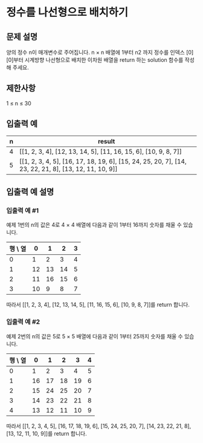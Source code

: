 # 정수를 나선형으로 배치하기


## 문제 설명
양의 정수 n이 매개변수로 주어집니다. n × n 배열에 1부터 n2 까지 정수를 인덱스 [0][0]부터 시계방향 나선형으로 배치한 이차원 배열을 return 하는 solution 함수를 작성해 주세요.

## 제한사항
1 ≤ n ≤ 30

## 입출력 예
|n|result|
|--|-|
|4|[[1, 2, 3, 4], [12, 13, 14, 5], [11, 16, 15, 6], [10, 9, 8, 7]]|
|5|[[1, 2, 3, 4, 5], [16, 17, 18, 19, 6], [15, 24, 25, 20, 7], [14, 23, 22, 21, 8], [13, 12, 11, 10, 9]]|

## 입출력 예 설명

### 입출력 예 #1
예제 1번의 n의 값은 4로 4 × 4 배열에 다음과 같이 1부터 16까지 숫자를 채울 수 있습니다.

|행 \ 열|0|1|2|3|
|-|-|-|-|-|
|0|1|2|3|4|
|1|12|13|14|5|
|2|11|16|15|6|
|3|10|9|8|7|

따라서 [[1, 2, 3, 4], [12, 13, 14, 5], [11, 16, 15, 6], [10, 9, 8, 7]]를 return 합니다.

### 입출력 예 #2
예제 2번의 n의 값은 5로 5 × 5 배열에 다음과 같이 1부터 25까지 숫자를 채울 수 있습니다.

|행 \ 열|0|1|2|3|4|
|-|-|-|-|-|-|
|0|1|2|3|4|5|
|1|16|17|18|19|6|
|2|15|24|25|20|7|
|3|14|23|22|21|8|
|4|13|12|11|10|9|

따라서 [[1, 2, 3, 4, 5], [16, 17, 18, 19, 6], [15, 24, 25, 20, 7], [14, 23, 22, 21, 8], [13, 12, 11, 10, 9]]를 return 합니다.

